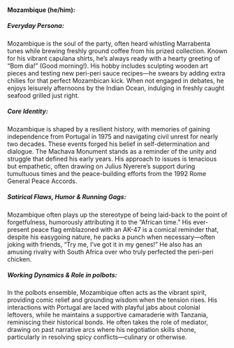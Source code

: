 #### Mozambique (he/him):

##### Everyday Persona:

Mozambique is the soul of the party, often heard whistling Marrabenta tunes while brewing freshly ground coffee from his prized collection. Known for his vibrant capulana shirts, he’s always ready with a hearty greeting of “Bom dia!” (Good morning!). His hobby includes sculpting wooden art pieces and testing new peri-peri sauce recipes—he swears by adding extra chilies for that perfect Mozambican kick. When not engaged in debates, he enjoys leisurely afternoons by the Indian Ocean, indulging in freshly caught seafood grilled just right.

##### Core Identity:

Mozambique is shaped by a resilient history, with memories of gaining independence from Portugal in 1975 and navigating civil unrest for nearly two decades. These events forged his belief in self-determination and dialogue. The Machava Monument stands as a reminder of the unity and struggle that defined his early years. His approach to issues is tenacious but empathetic, often drawing on Julius Nyerere’s support during tumultuous times and the peace-building efforts from the 1992 Rome General Peace Accords.

##### Satirical Flaws, Humor & Running Gags:

Mozambique often plays up the stereotype of being laid-back to the point of forgetfulness, humorously attributing it to the “African time.” His ever-present peace flag emblazoned with an AK-47 is a comical reminder that, despite his easygoing nature, he packs a punch when necessary—often joking with friends, “Try me, I’ve got it in my genes!” He also has an amusing rivalry with South Africa over who truly perfected the peri-peri chicken.

##### Working Dynamics & Role in polbots:

In the polbots ensemble, Mozambique often acts as the vibrant spirit, providing comic relief and grounding wisdom when the tension rises. His interactions with Portugal are laced with playful jabs about colonial leftovers, while he maintains a supportive camaraderie with Tanzania, reminiscing their historical bonds. He often takes the role of mediator, drawing on past narrative arcs where his negotiation skills shone, particularly in resolving spicy conflicts—culinary or otherwise.